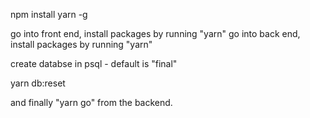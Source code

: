 

npm install yarn -g

go into front end, install packages by running "yarn"
go into back end, install packages by running "yarn"

create databse in psql - default is "final"

yarn db:reset

and finally "yarn go" from the backend.